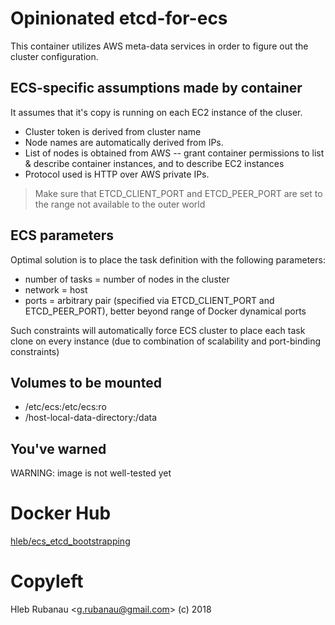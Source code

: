 # Opinionated etcd-for-ecs
This container utilizes AWS meta-data services in order to figure out the cluster configuration.

## ECS-specific assumptions made by container

It assumes that it's copy is running on each EC2 instance of the cluser.

* Cluster token is derived from cluster name
* Node names are automatically derived from IPs. 
* List of nodes is obtained from AWS -- grant container permissions to list & describe container instances, and to describe EC2 instances
* Protocol used is HTTP over AWS private IPs. 

> Make sure that ETCD_CLIENT_PORT and ETCD_PEER_PORT are set to the range not available to the outer world

## ECS parameters 

Optimal solution is to place the task definition with the following parameters: 
*   number of tasks = number of nodes in the cluster
*   network = host
*   ports = arbitrary pair (specified via ETCD_CLIENT_PORT and ETCD_PEER_PORT), better beyond range of Docker dynamical ports

Such constraints will automatically force ECS cluster to place each task clone on every instance (due to combination of scalability and port-binding constraints)

## Volumes to be mounted

* /etc/ecs:/etc/ecs:ro
* /host-local-data-directory:/data


## You've warned
WARNING: image is not well-tested yet

# Docker Hub
[hleb/ecs\_etcd\_bootstrapping](/https://hub.docker.com/r/hleb/ecs_etcd_bootstrapping/)

# Copyleft

Hleb Rubanau &lt;g.rubanau@gmail.com&gt; (c) 2018

